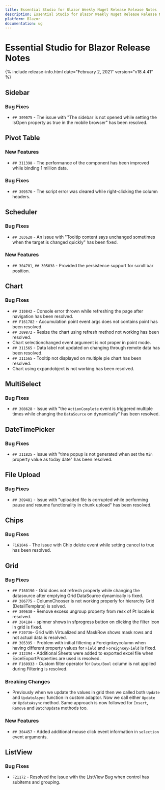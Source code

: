 ```yaml
---
title: Essential Studio for Blazor Weekly Nuget Release Release Notes  
description: Essential Studio for Blazor Weekly Nuget Release Release Notes  
platform: Blazor
documentation: ug
---
```


# Essential Studio for Blazor  Release Notes  

{% include release-info.html date="February 2, 2021"  version="v18.4.41" %} 


##  Sidebar

###    Bug Fixes

- `## 309075` - The issue with "The sidebar is not opened while setting the IsOpen property as true in the mobile browser" has been resolved.

##  Pivot Table

###    New Features

- `## 311398` - The performance of the component has been improved while binding 1 million data.

###    Bug Fixes

- `## 309576` - The script error was cleared while right-clicking the column headers.

##  Scheduler

###    Bug Fixes

- `## 303620` - An issue with "Tooltip content says unchanged sometimes when the target is changed quickly" has been fixed.

###    New Features

- `## 304701`, `## 305038` - Provided the persistence support for scroll bar position.

##  Chart

###    Bug Fixes

- `## 310842` - Console error thrown while refreshing the page after navigation has been resolved.
- `## F161782` - Accumulation point event args does not contains point has been resolved.
- `## 309872` - Resize the chart using refresh method not working has been resolved.
- Chart selectionchanged event argument is not proper in point mode.
- `## 311565` - Data label not updated on changing through remote data has been resolved.
- `## 311565` - Tooltip not displayed on multiple pie chart has been resolved.
- Chart using expandobject is not working has been resolved.

##  MultiSelect

###    Bug Fixes

- `## 308628` - Issue with "the `ActionComplete` event is triggered multiple times while changing the `DataSource` on dynamically" has been resolved.

##  DateTimePicker

###    Bug Fixes

- `## 311825` -  Issue with "time popup is not generated when set the `Min` property value as today date" has been resolved.

##  File Upload

###    Bug Fixes

- `## 309481` - Issue with "uploaded file is corrupted while performing pause and resume functionality in chunk upload" has been resolved.

##  Chips

###    Bug Fixes 

- `F161046` - The issue with Chip delete event while setting cancel to true has been resolved.

##  Grid

###    Bug Fixes

- `## F160190` - Grid does not refresh properly while changing the datasource after emptying Grid DataSource dynamically is fixed.
- `## 306775` - ColumnChooser is not working properly for hierarchy Grid (DetailTemplate) is solved.
- `## 309630` - Remove excess ungroup property from resx of Pt locale is resolved.
- `## 304184` - spinner shows in sfprogress button on clicking the filter icon in grid is fixed.
- `## F20736`- Grid with Virtualized and MaskRow shows mask rows and not actual data is resolved.
- `## 305395` - Problem with initial filtering a Foreignkeycolumn when having different property values for `Field` and `ForeignKeyField` is fixed.
- `## 312394` - Additional Sheets were added to exported excel file when ExcelExportProperties are used is resolved.
- `## F160933` - Custom filter operator for `Date/Bool` column is not applied during Filtering is resolved.

###    Breaking Changes

- Previously when we update the values in grid then we called both `Update` and `UpdateAsync` function in custom adaptor. Now we call either `Update` or `UpdateAsync` method. Same approach is now followed for `Insert`, `Remove` and `BatchUpdate` methods too.

###    New Features

- `## 304457` - Added additional mouse click event information in `selection` event arguments.

##  ListView

###    Bug Fixes

- `F21172` - Resolved the issue with the ListView Bug when control has subitems and grouping.
